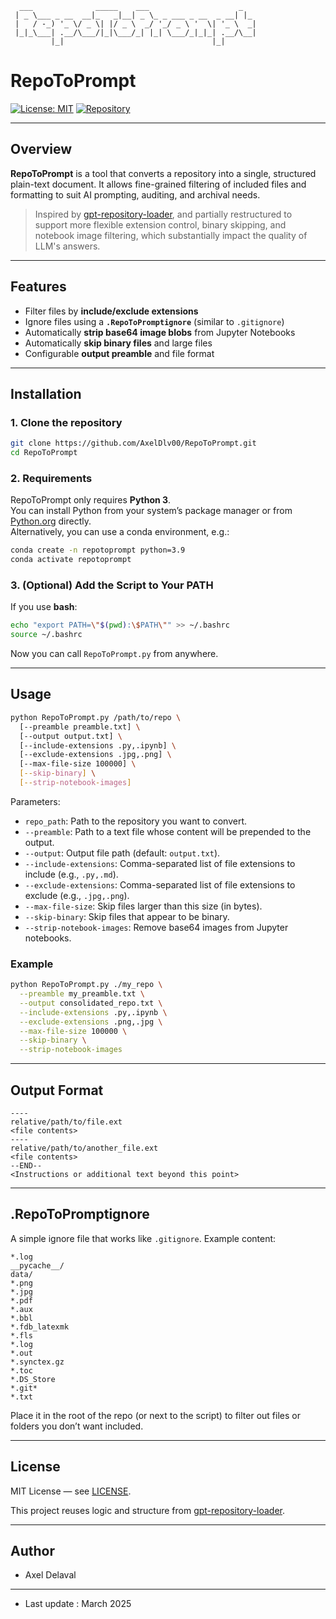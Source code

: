 ```
  ___              _____    ___                    _
 | _ \___ _ __  __|_   _|__| _ \_ _ ___ _ __  _ __| |_
 |   / -_) '_ \/ _ \| |/ _ \  _/ '_/ _ \ '  \| '_ \  _|
 |_|_\___| .__/\___/|_|\___/_| |_| \___/_|_|_| .__/\__|
         |_|                                 |_|    
```

# RepoToPrompt

[![License: MIT](https://img.shields.io/badge/License-MIT-yellow.svg)](LICENSE)
[![Repository](https://img.shields.io/badge/GitHub-View%20Source-blue?logo=github)](https://github.com/AxelDlv00/RepoToPrompt)

---

## Overview

**RepoToPrompt** is a tool that converts a repository into a single, structured plain-text document. It allows fine-grained filtering of included files and formatting to suit AI prompting, auditing, and archival needs.

> Inspired by [gpt-repository-loader](https://github.com/mpoon/gpt-repository-loader), and partially restructured to support more flexible extension control, binary skipping, and notebook image filtering, which substantially impact the quality of LLM's answers.

---

## Features

- Filter files by **include/exclude extensions**
- Ignore files using a **`.RepoToPromptignore`** (similar to `.gitignore`)
- Automatically **strip base64 image blobs** from Jupyter Notebooks
- Automatically **skip binary files** and large files
- Configurable **output preamble** and file format

---

## Installation

### 1. Clone the repository

```bash
git clone https://github.com/AxelDlv00/RepoToPrompt.git
cd RepoToPrompt
```

### 2. Requirements

RepoToPrompt only requires **Python 3**.  
You can install Python from your system’s package manager or from [Python.org](https://www.python.org/) directly.  
Alternatively, you can use a conda environment, e.g.:

```bash
conda create -n repotoprompt python=3.9
conda activate repotoprompt
```

### 3. (Optional) Add the Script to Your PATH

If you use **bash**:

```bash
echo "export PATH=\"$(pwd):\$PATH\"" >> ~/.bashrc
source ~/.bashrc
```

Now you can call `RepoToPrompt.py` from anywhere.

---

## Usage

```bash
python RepoToPrompt.py /path/to/repo \
  [--preamble preamble.txt] \
  [--output output.txt] \
  [--include-extensions .py,.ipynb] \
  [--exclude-extensions .jpg,.png] \
  [--max-file-size 100000] \
  [--skip-binary] \
  [--strip-notebook-images]
```

Parameters:

- `repo_path`: Path to the repository you want to convert.
- `--preamble`: Path to a text file whose content will be prepended to the output.
- `--output`: Output file path (default: `output.txt`).
- `--include-extensions`: Comma-separated list of file extensions to include (e.g., `.py,.md`).
- `--exclude-extensions`: Comma-separated list of file extensions to exclude (e.g., `.jpg,.png`).
- `--max-file-size`: Skip files larger than this size (in bytes).
- `--skip-binary`: Skip files that appear to be binary.
- `--strip-notebook-images`: Remove base64 images from Jupyter notebooks.

### Example

```bash
python RepoToPrompt.py ./my_repo \
  --preamble my_preamble.txt \
  --output consolidated_repo.txt \
  --include-extensions .py,.ipynb \
  --exclude-extensions .png,.jpg \
  --max-file-size 100000 \
  --skip-binary \
  --strip-notebook-images
```

---

## Output Format

```
----
relative/path/to/file.ext
<file contents>
----
relative/path/to/another_file.ext
<file contents>
--END--
<Instructions or additional text beyond this point>
```

---

## .RepoToPromptignore

A simple ignore file that works like `.gitignore`. Example content:

```
*.log
__pycache__/
data/
*.png
*.jpg
*.pdf
*.aux
*.bbl
*.fdb_latexmk
*.fls
*.log
*.out
*.synctex.gz
*.toc
*.DS_Store
*.git*
*.txt
```

Place it in the root of the repo (or next to the script) to filter out files or folders you don’t want included.

---

## License

MIT License — see [LICENSE](LICENSE).

This project reuses logic and structure from [gpt-repository-loader](https://github.com/mpoon/gpt-repository-loader).

---

## Author

- Axel Delaval

--- 

- Last update : March 2025
